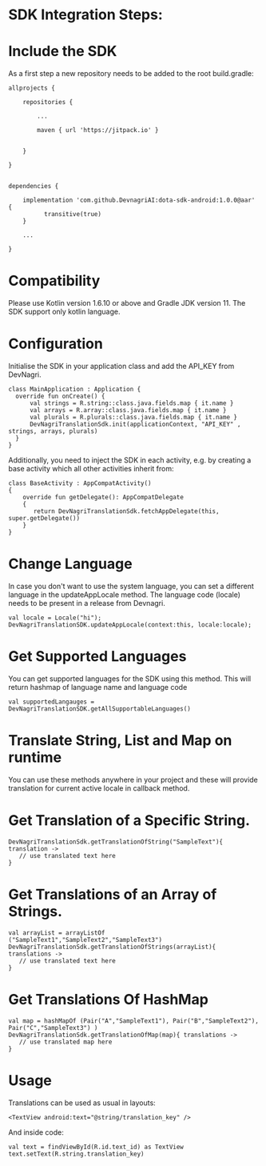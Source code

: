 
# SDK Integration Steps:

# Include the SDK

As a first step a new repository needs to be added to the root build.gradle:

    allprojects {

        repositories {

            ...

            maven { url 'https://jitpack.io' }


        }

    }


    dependencies {

        implementation 'com.github.DevnagriAI:dota-sdk-android:1.0.0@aar' {   
              transitive(true)
        }
        
        ...

    }
 
# Compatibility
 Please use Kotlin version 1.6.10 or above and Gradle JDK version 11. The SDK support only kotlin language.
 
# Configuration

Initialise the SDK in your application class and add the API_KEY from DevNagri. 

    class MainApplication : Application {
      override fun onCreate() {
          val strings = R.string::class.java.fields.map { it.name }
          val arrays = R.array::class.java.fields.map { it.name }
          val plurals = R.plurals::class.java.fields.map { it.name }
          DevNagriTranslationSdk.init(applicationContext, "API_KEY" , strings, arrays, plurals)
      }
    }
 

Additionally, you need to inject the SDK in each activity, e.g. by creating a base activity which all other activities inherit from:

    class BaseActivity : AppCompatActivity() 
    {
        override fun getDelegate(): AppCompatDelegate 
        {
           return DevNagriTranslationSdk.fetchAppDelegate(this, super.getDelegate())
        }
	}



# Change Language

In case you don't want to use the system language, you can set a different language in the updateAppLocale method. The language code (locale) needs to be present in a release from Devnagri.


    val locale = Locale("hi");
    DevNagriTranslationSDK.updateAppLocale(context:this, locale:locale);


# Get Supported Languages

You can get supported languages for the SDK using this method.
This will return hashmap of language name and language code

	val supportedLangauges =  DevNagriTranslationSDK.getAllSupportableLanguages()
 

# Translate String, List and Map on runtime

You can use these methods anywhere in your project and these will provide translation for current active locale in callback method.

# Get Translation of a Specific String.

    DevNagriTranslationSdk.getTranslationOfString("SampleText"){ translation ->
  	   // use translated text here       
    }
 

# Get Translations of an Array of Strings.

    val arrayList = arrayListOf ("SampleText1","SampleText2","SampleText3")
    DevNagriTranslationSdk.getTranslationOfStrings(arrayList){ translations ->
  	   // use translated text here       
    }
 
 
# Get Translations Of HashMap 

    val map = hashMapOf (Pair("A","SampleText1"), Pair("B","SampleText2"), Pair("C","SampleText3") )
    DevNagriTranslationSdk.getTranslationOfMap(map){ translations ->
       // use translated map here
    }
 
 
# Usage

Translations can be used as usual in layouts:

    <TextView android:text="@string/translation_key" />


And inside code:

    val text = findViewById(R.id.text_id) as TextView
    text.setText(R.string.translation_key)
